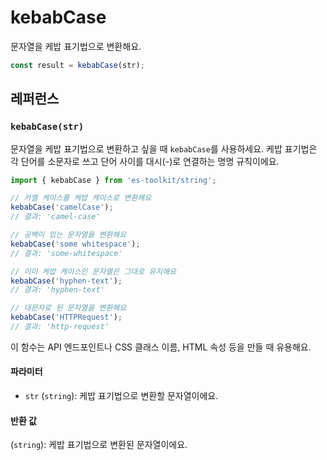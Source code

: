 # kebabCase

문자열을 케밥 표기법으로 변환해요.

```typescript
const result = kebabCase(str);
```

## 레퍼런스

### `kebabCase(str)`

문자열을 케밥 표기법으로 변환하고 싶을 때 `kebabCase`를 사용하세요. 케밥 표기법은 각 단어를 소문자로 쓰고 단어 사이를 대시(-)로 연결하는 명명 규칙이에요.

```typescript
import { kebabCase } from 'es-toolkit/string';

// 카멜 케이스를 케밥 케이스로 변환해요
kebabCase('camelCase');
// 결과: 'camel-case'

// 공백이 있는 문자열을 변환해요
kebabCase('some whitespace');
// 결과: 'some-whitespace'

// 이미 케밥 케이스인 문자열은 그대로 유지해요
kebabCase('hyphen-text');
// 결과: 'hyphen-text'

// 대문자로 된 문자열을 변환해요
kebabCase('HTTPRequest');
// 결과: 'http-request'
```

이 함수는 API 엔드포인트나 CSS 클래스 이름, HTML 속성 등을 만들 때 유용해요.

#### 파라미터

- `str` (`string`): 케밥 표기법으로 변환할 문자열이에요.

#### 반환 값

(`string`): 케밥 표기법으로 변환된 문자열이에요.
